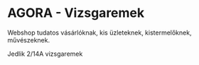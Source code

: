 # AGORA - Vizsgaremek

Webshop tudatos vásárlóknak, kis üzleteknek, kistermelőknek, művészeknek. 

Jedlik 2/14A vizsgaremek
